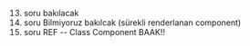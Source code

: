13. soru bakılacak
14. soru Bilmiyoruz bakılcak (sürekli renderlanan component)
16. soru REF
-- Class Component BAAK!!